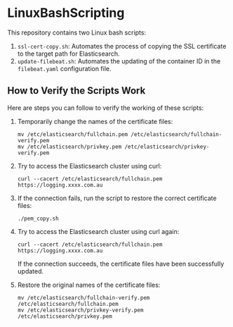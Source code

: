 # LinuxBashScripting

This repository contains two Linux bash scripts:

1. `ssl-cert-copy.sh`: Automates the process of copying the SSL certificate to the target path for Elasticsearch.
2. `update-filebeat.sh`: Automates the updating of the container ID in the `filebeat.yaml` configuration file.

## How to Verify the Scripts Work 

Here are steps you can follow to verify the working of these scripts:

1. Temporarily change the names of the certificate files:
    ```
    mv /etc/elasticsearch/fullchain.pem /etc/elasticsearch/fullchain-verify.pem
    mv /etc/elasticsearch/privkey.pem /etc/elasticsearch/privkey-verify.pem
    ```

2. Try to access the Elasticsearch cluster using curl:
    ```
    curl --cacert /etc/elasticsearch/fullchain.pem https://logging.xxxx.com.au
    ```

3. If the connection fails, run the script to restore the correct certificate files:
    ```
    ./pem_copy.sh
    ```

4. Try to access the Elasticsearch cluster using curl again:
    ```
    curl --cacert /etc/elasticsearch/fullchain.pem https://logging.xxxx.com.au
    ```

    If the connection succeeds, the certificate files have been successfully updated.

5. Restore the original names of the certificate files:
    ```
    mv /etc/elasticsearch/fullchain-verify.pem /etc/elasticsearch/fullchain.pem
    mv /etc/elasticsearch/privkey-verify.pem /etc/elasticsearch/privkey.pem
    ```

